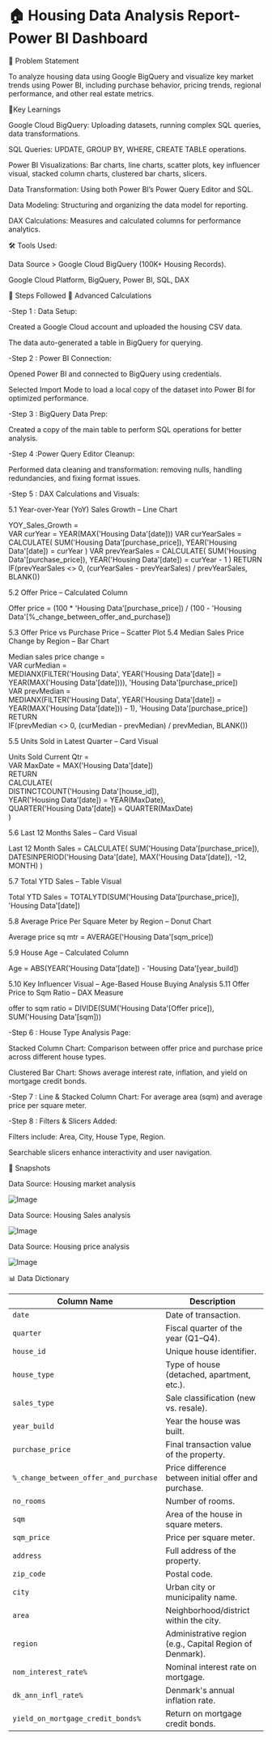 
# 🏠 Housing Data Analysis Report- Power BI Dashboard

📌 Problem Statement

To analyze housing data using Google BigQuery and visualize key market trends using Power BI, including purchase behavior, pricing trends, regional performance, and other real estate metrics.

🔑Key Learnings

Google Cloud BigQuery: Uploading datasets, running complex SQL queries, data transformations.

SQL Queries: UPDATE, GROUP BY, WHERE, CREATE TABLE operations.

Power BI Visualizations: Bar charts, line charts, scatter plots, key influencer visual, stacked column charts, clustered bar charts, slicers.

Data Transformation: Using both Power BI’s Power Query Editor and SQL.

Data Modeling: Structuring and organizing the data model for reporting.

DAX Calculations: Measures and calculated columns for performance analytics.




🛠️ Tools Used:

Data Source > Google Cloud BigQuery (100K+ Housing Records).

Google Cloud Platform, BigQuery, Power BI, SQL, DAX




🧾 Steps Followed 🧠 Advanced Calculations


-Step 1 : Data Setup:

Created a Google Cloud account and uploaded the housing CSV data.

The data auto-generated a table in BigQuery for querying.

-Step 2 : Power BI Connection:

Opened Power BI and connected to BigQuery using credentials.

Selected Import Mode to load a local copy of the dataset into Power BI for optimized performance.

-Step 3 : BigQuery Data Prep:

Created a copy of the main table to perform SQL operations for better analysis.

-Step 4 :Power Query Editor Cleanup:

Performed data cleaning and transformation: removing nulls, handling redundancies, and fixing format issues.

-Step 5 : DAX Calculations and Visuals:

5.1 Year-over-Year (YoY) Sales Growth – Line Chart

YOY_Sales_Growth =  
VAR curYear = YEAR(MAX('Housing Data'[date]))
VAR curYearSales = 
    CALCULATE(
        SUM('Housing Data'[purchase_price]),
        YEAR('Housing Data'[date]) = curYear
    )
VAR prevYearSales = 
    CALCULATE(
        SUM('Housing Data'[purchase_price]),
        YEAR('Housing Data'[date]) = curYear - 1
    )
RETURN 
    IF(prevYearSales <> 0, (curYearSales - prevYearSales) / prevYearSales, BLANK())


5.2 Offer Price – Calculated Column

Offer price = (100 * 'Housing Data'[purchase_price]) / (100 - 'Housing Data'[%_change_between_offer_and_purchase])

5.3 Offer Price vs Purchase Price – Scatter Plot
5.4 Median Sales Price Change by Region – Bar Chart

Median sales price change =  
VAR curMedian =  
    MEDIANX(FILTER('Housing Data', YEAR('Housing Data'[date]) = YEAR(MAX('Housing Data'[date]))), 'Housing Data'[purchase_price])  
VAR prevMedian =  
    MEDIANX(FILTER('Housing Data', YEAR('Housing Data'[date]) = YEAR(MAX('Housing Data'[date])) - 1), 'Housing Data'[purchase_price])  
RETURN  
    IF(prevMedian <> 0, (curMedian - prevMedian) / prevMedian, BLANK())


5.5 Units Sold in Latest Quarter – Card Visual

Units Sold Current Qtr =  
VAR MaxDate = MAX('Housing Data'[date])  
RETURN  
    CALCULATE(  
        DISTINCTCOUNT('Housing Data'[house_id]),  
        YEAR('Housing Data'[date]) = YEAR(MaxDate),  
        QUARTER('Housing Data'[date]) = QUARTER(MaxDate)  
    )

5.6 Last 12 Months Sales – Card Visual

Last 12 Month Sales = 
CALCULATE(
    SUM('Housing Data'[purchase_price]),
    DATESINPERIOD('Housing Data'[date], MAX('Housing Data'[date]), -12, MONTH)
)


5.7 Total YTD Sales – Table Visual

Total YTD Sales = TOTALYTD(SUM('Housing Data'[purchase_price]), 'Housing Data'[date])


5.8 Average Price Per Square Meter by Region – Donut Chart

Average price sq mtr = AVERAGE('Housing Data'[sqm_price])


5.9 House Age – Calculated Column

Age = ABS(YEAR('Housing Data'[date]) - 'Housing Data'[year_build])


5.10 Key Influencer Visual – Age-Based House Buying Analysis
5.11 Offer Price to Sqm Ratio – DAX Measure

offer to sqm ratio = DIVIDE(SUM('Housing Data'[Offer price]), SUM('Housing Data'[sqm]))


-Step 6 : House Type Analysis Page:

Stacked Column Chart: Comparison between offer price and purchase price across different house types.

Clustered Bar Chart: Shows average interest rate, inflation, and yield on mortgage credit bonds.

-Step 7 : Line & Stacked Column Chart: For average area (sqm) and average price per square meter.

-Step 8 : Filters & Slicers Added:

Filters include: Area, City, House Type, Region.

Searchable slicers enhance interactivity and user navigation.






📸 Snapshots

Data Source: Housing market analysis

![Image](https://github.com/user-attachments/assets/4bef578e-4b61-4356-8800-597de9fa03fa)

Data Source: Housing Sales analysis

![Image](https://github.com/user-attachments/assets/adb1b1fa-fe4c-4b74-b3f9-e926789baedc)


Data Source: Housing price analysis

![Image](https://github.com/user-attachments/assets/758aa50e-9e0d-4472-9bc1-b4d12ba55efe)





📊 Data Dictionary

| Column Name                           | Description                                              |
| ------------------------------------- | -------------------------------------------------------- |
| `date`                                | Date of transaction.                                     |
| `quarter`                             | Fiscal quarter of the year (Q1–Q4).                      |
| `house_id`                            | Unique house identifier.                                 |
| `house_type`                          | Type of house (detached, apartment, etc.).               |
| `sales_type`                          | Sale classification (new vs. resale).                    |
| `year_build`                          | Year the house was built.                                |
| `purchase_price`                      | Final transaction value of the property.                 |
| `%_change_between_offer_and_purchase` | Price difference between initial offer and purchase.     |
| `no_rooms`                            | Number of rooms.                                         |
| `sqm`                                 | Area of the house in square meters.                      |
| `sqm_price`                           | Price per square meter.                                  |
| `address`                             | Full address of the property.                            |
| `zip_code`                            | Postal code.                                             |
| `city`                                | Urban city or municipality name.                         |
| `area`                                | Neighborhood/district within the city.                   |
| `region`                              | Administrative region (e.g., Capital Region of Denmark). |
| `nom_interest_rate%`                  | Nominal interest rate on mortgage.                       |
| `dk_ann_infl_rate%`                   | Denmark's annual inflation rate.                         |
| `yield_on_mortgage_credit_bonds%`     | Return on mortgage credit bonds.                         |



